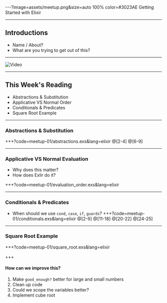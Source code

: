 ---?image=assets/meetup.png&size=auto 100% color=#3023AE
Getting Started with Elixir

---
## Introductions
- Name / About?
- What are you trying to get out of this?

---
![Video](https://www.youtube.com/embed/lxYFOM3UJzo)

---
## This Week's Reading
- Abstractions & Substitution
- Applicative VS Normal Order
- Conditionals & Predicates
- Square Root Example
---
### Abstractions & Substitution

+++?code=meetup-01/abstractions.exs&lang=elixir
@[2-4]
@[6-9]

---
### Applicative VS Normal Evaluation
- Why does this matter?
- How does Exlir do it?

+++?code=meetup-01/evaluation_order.exs&lang=elixir

---
### Conditionals & Predicates
- When should we use `cond`, `case`, `if`, `guards`?
+++?code=meetup-01/conditionals.exs&lang=elixir
@[2-9]
@[11-18]
@[20-22]
@[24-25]

---
### Square Root Example

+++?code=meetup-01/square_root.exs&lang=elixir

+++
#### How can we improve this?
1. Make `good_enough?` better for large and small numbers
1. Clean up code
1. Could we scope the variables better?
1. Implement cube root


